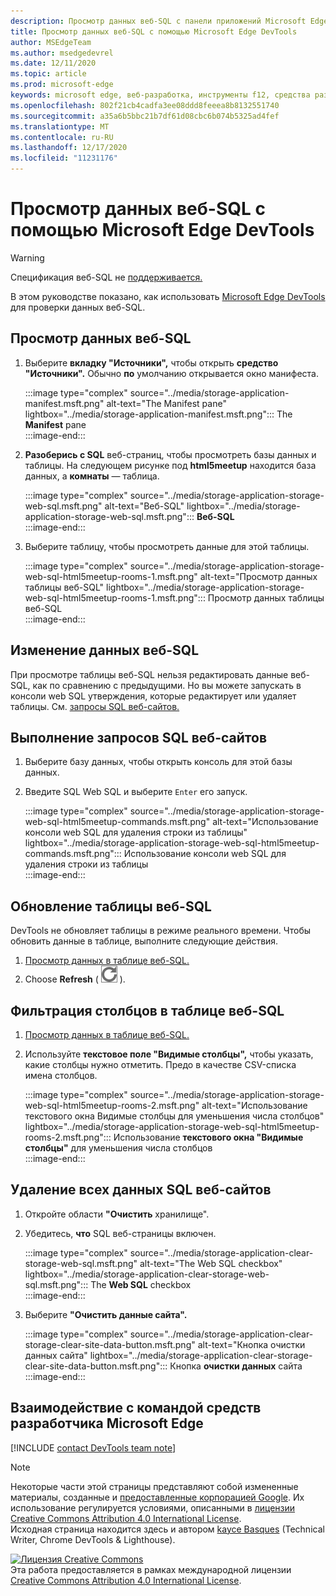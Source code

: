```yaml
---
description: Просмотр данных веб-SQL с панели приложений Microsoft Edge DevTools.
title: Просмотр данных веб-SQL с помощью Microsoft Edge DevTools
author: MSEdgeTeam
ms.author: msedgedevrel
ms.date: 12/11/2020
ms.topic: article
ms.prod: microsoft-edge
keywords: microsoft edge, веб-разработка, инструменты f12, средства разработчика
ms.openlocfilehash: 802f21cb4cadfa3ee08ddd8feeea8b8132551740
ms.sourcegitcommit: a35a6b5bbc21b7df61d08cbc6b074b5325ad4fef
ms.translationtype: MT
ms.contentlocale: ru-RU
ms.lasthandoff: 12/17/2020
ms.locfileid: "11231176"
---
```

<!-- Copyright Kayce Basques 

   Licensed under the Apache License, Version 2.0 (the "License");
   you may not use this file except in compliance with the License.
   You may obtain a copy of the License at

       https://www.apache.org/licenses/LICENSE-2.0

   Unless required by applicable law or agreed to in writing, software
   distributed under the License is distributed on an "AS IS" BASIS,
   WITHOUT WARRANTIES OR CONDITIONS OF ANY KIND, either express or implied.
   See the License for the specific language governing permissions and
   limitations under the License.  -->

# Просмотр данных веб-SQL с помощью Microsoft Edge DevTools  

> [!WARNING]
> Спецификация веб-SQL не [поддерживается.][W3CWebSQLStatus]  

В этом руководстве показано, как использовать [Microsoft Edge DevTools][MicrosoftEdgeDevTools] для проверки данных веб-SQL.  

## Просмотр данных веб-SQL  

1.  Выберите **вкладку "Источники",** чтобы открыть **средство "Источники".**  Обычно **по** умолчанию открывается окно манифеста.  
    
    :::image type="complex" source="../media/storage-application-manifest.msft.png" alt-text="The Manifest pane" lightbox="../media/storage-application-manifest.msft.png":::
       The **Manifest** pane  
    :::image-end:::  
    
1.  **Разоберись с SQL** веб-страниц, чтобы просмотреть базы данных и таблицы.  На следующем рисунке под **html5meetup** находится база данных, а **комнаты** — таблица.  
    
    :::image type="complex" source="../media/storage-application-storage-web-sql.msft.png" alt-text="Веб-SQL" lightbox="../media/storage-application-storage-web-sql.msft.png":::
       **Веб-SQL**  
    :::image-end:::  
    
1.  Выберите таблицу, чтобы просмотреть данные для этой таблицы.  
    
    :::image type="complex" source="../media/storage-application-storage-web-sql-html5meetup-rooms-1.msft.png" alt-text="Просмотр данных таблицы веб-SQL" lightbox="../media/storage-application-storage-web-sql-html5meetup-rooms-1.msft.png":::
       Просмотр данных таблицы веб-SQL  
    :::image-end:::  
    
## Изменение данных веб-SQL  

При просмотре таблицы веб-SQL нельзя редактировать данные веб-SQL, как по сравнению с предыдущими.  Но вы можете запускать в консоли web SQL утверждения, которые редактирует или удаляет таблицы.  См. [запросы SQL веб-сайтов.](#run-web-sql-queries)  

## Выполнение запросов SQL веб-сайтов  

1.  Выберите базу данных, чтобы открыть консоль для этой базы данных.  
1.  Введите SQL Web SQL и выберите `Enter` его запуск.  
    
    :::image type="complex" source="../media/storage-application-storage-web-sql-html5meetup-commands.msft.png" alt-text="Использование консоли web SQL для удаления строки из таблицы" lightbox="../media/storage-application-storage-web-sql-html5meetup-commands.msft.png":::
       Использование консоли web SQL для удаления строки из таблицы  
    :::image-end:::  
    
## Обновление таблицы веб-SQL  

DevTools не обновляет таблицы в режиме реального времени.  Чтобы обновить данные в таблице, выполните следующие действия.  

1.  [Просмотр данных в таблице веб-SQL.](#view-web-sql-data)  
1.  Choose **Refresh** \( ![ Refresh ][ImageRefreshIcon] \).  
    
## Фильтрация столбцов в таблице веб-SQL  

1.  [Просмотр данных в таблице веб-SQL.](#view-web-sql-data)  
1.  Используйте **текстовое поле "Видимые столбцы",** чтобы указать, какие столбцы нужно отметить.  Предо в качестве CSV-списка имена столбцов.  
    
    :::image type="complex" source="../media/storage-application-storage-web-sql-html5meetup-rooms-2.msft.png" alt-text="Использование текстового окна Видимые столбцы для уменьшения числа столбцов" lightbox="../media/storage-application-storage-web-sql-html5meetup-rooms-2.msft.png":::
       Использование **текстового окна "Видимые столбцы"** для уменьшения числа столбцов  
    :::image-end:::  
    
## Удаление всех данных SQL веб-сайтов  

1.  Откройте области **"Очистить** хранилище".  
1.  Убедитесь, **что** SQL веб-страницы включен.  
    
    :::image type="complex" source="../media/storage-application-clear-storage-web-sql.msft.png" alt-text="The Web SQL checkbox" lightbox="../media/storage-application-clear-storage-web-sql.msft.png":::
       The **Web SQL** checkbox  
    :::image-end:::  
    
1.  Выберите **"Очистить данные сайта".**  
    
    :::image type="complex" source="../media/storage-application-clear-storage-clear-site-data-button.msft.png" alt-text="Кнопка очистки данных сайта" lightbox="../media/storage-application-clear-storage-clear-site-data-button.msft.png":::
       Кнопка **очистки данных** сайта  
    :::image-end:::  
    
## Взаимодействие с командой средств разработчика Microsoft Edge  

[!INCLUDE [contact DevTools team note](../includes/contact-devtools-team-note.md)]  

<!-- image links -->  

[ImageRefreshIcon]: ../media/refresh-icon.msft.png  

<!-- links -->  

[MicrosoftEdgeDevTools]: ../../devtools-guide-chromium/index.md "Средства разработчика Microsoft Edge (Chromium) | Документы Майкрософт"  

[W3CWebSQLStatus]: https://w3.org/TR/webdatabase/#status-of-this-document "База данных веб SQL | W3C"  

> [!NOTE]
> Некоторые части этой страницы представляют собой измененные материалы, созданные и [предоставленные корпорацией Google][GoogleSitePolicies]. Их использование регулируется условиями, описанными в [лицензии Creative Commons Attribution 4.0 International License][CCA4IL].  
> Исходная страница [](https://developers.google.com/web/tools/chrome-devtools/storage/websql) находится здесь и автором [kayce Basques][KayceBasques] \(Technical Writer, Chrome DevTools \& Lighthouse\).  

[![Лицензия Creative Commons][CCby4Image]][CCA4IL]  
Эта работа предоставляется в рамках международной лицензии [Creative Commons Attribution 4.0 International License][CCA4IL].  

[CCA4IL]: https://creativecommons.org/licenses/by/4.0  
[CCby4Image]: https://i.creativecommons.org/l/by/4.0/88x31.png  
[GoogleSitePolicies]: https://developers.google.com/terms/site-policies  
[KayceBasques]: https://developers.google.com/web/resources/contributors/kaycebasques  
